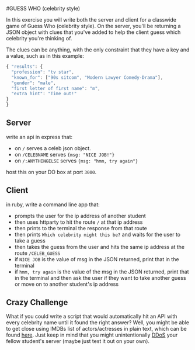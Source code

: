 #GUESS WHO (celebrity style)

In this exercise you will write both the server and client for a classwide game of Guess Who (celebrity style).
On the server, you'll be returning a JSON object with clues that you've added to help the client guess which celebrity you're thinking of.

The clues can be anything, with the only constraint that they have a key and a value, such as in this example:

```js
{ "results": {
  "profession": "tv star",
  "known_for": ["90s sitcom", "Modern Lawyer Comedy-Drama"],
  "gender": "male",
  "first letter of first name": "m",
  "extra hint": "Time out!"
}
}
```


## Server
write an api in express that:
- on `/` serves a celeb json object.
- on `/CELEBNAME` serves `{msg: "NICE JOB!"}`
- on `/:ANYTHINGELSE` serves `{msg: "hmm, try again"}`

host this on your DO box at port `3000`.

## Client
in ruby, write a command line app that:
- prompts the user for the ip address of another student
- then uses httparty to hit the route `/` at that ip address
- then prints to the terminal the response from that route
- then prints `Which celebrity might this be?` and waits for the user to take a guess
- then takes the guess from the user and hits the same ip address at the route `/CELEB_GUESS`
- if `NICE JOB` is the value of msg in the JSON returned, print that in the terminal
- if `hmm, try again` is the value of the msg in the JSON returned, print that in the terminal and then ask the user if they want to take another guess or move on to another student's ip address

## Crazy Challenge
What if you could write a script that would automatically hit an API with every celebrity name until it found the right answer? Well, you might be able to get close using IMDBs list of actors/actresses in plain text, which can be found [here](http://www.imdb.com/interfaces). Just keep in mind that you might unintentionally [DDoS](http://en.wikipedia.org/wiki/Denial-of-service_attack) your fellow student's server (maybe just test it out on your own).
